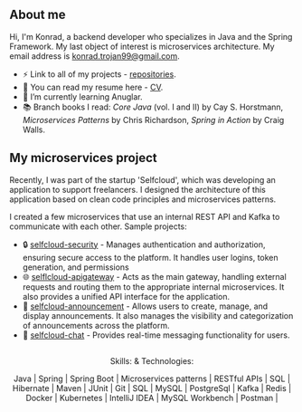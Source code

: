 ## About me

Hi,
I'm Konrad, a backend developer who specializes in Java and the Spring Framework. My last object of interest is microservices architecture. My email address is konrad.trojan99@gmail.com.

* ⚡ Link to all of my projects - [repositories](https://github.com/KonradTrojan?tab=repositories).
* 💼 You can read my resume here - [CV](https://github.com/KonradTrojan/KonradTrojan/blob/main/Konrad%20Trojan%20CV.pdf).
* 🌱 I’m currently learning Anuglar.
* 📚 Branch books I read: *Core Java* (vol. I and II) by Cay S. Horstmann, *Microservices Patterns* by Chris Richardson, *Spring in Action* by Craig Walls.

## My microservices project 

Recently, I was part of the startup 'Selfcloud', which was developing an application to support freelancers. I designed the architecture of this application based on clean code principles and microservices patterns.

I created a few microservices that use an internal REST API and Kafka to communicate with each other. Sample projects:

- 🔒 [selfcloud-security](https://github.com/selfcloud-labs/selfcloud-security/tree/dev) - Manages authentication and authorization, ensuring secure access to the platform. It handles user logins, token generation, and permissions
- 🌐 [selflcloud-apigateway](https://github.com/selfcloud-labs/selfcloud-apigateway/tree/dev) - Acts as the main gateway, handling external requests and routing them to the appropriate internal microservices. It also provides a unified API interface for the application.
- 📝 [selfcloud-announcement](https://github.com/selfcloud-labs/selfcloud-announcement/tree/dev) - Allows users to create, manage, and display announcements. It also manages the visibility and categorization of announcements across the platform.
- 💬 [selfcloud-chat](https://github.com/selfcloud-labs/selfcloud-chat/tree/main) - Provides real-time messaging functionality for users.

##
<div align="center">
Skills: & Technologies:
  
Java | Spring | Spring Boot | Microservices patterns | RESTful APIs | SQL | Hibernate | Maven | JUnit | Git | SQL | MySQL | PostgreSql | Kafka | Redis | Docker | Kubernetes | IntelliJ IDEA | MySQL Workbench | Postman | 
</div>
